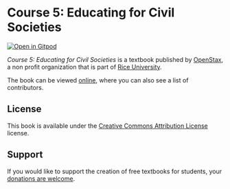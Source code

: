 # Course 5: Educating for Civil Societies

[![Open in Gitpod](https://gitpod.io/button/open-in-gitpod.svg)](https://gitpod.io/from-referrer/)

_Course 5: Educating for Civil Societies_ is a textbook published by [OpenStax](https://openstax.org/), a non profit organization that is part of [Rice University](https://www.rice.edu/).

The book can be viewed [online](https://github.com/cnx-user-books/cnxbook-course-5-educating-for-civil-societies/releases/latest), where you can also see a list of contributors.

## License
This book is available under the [Creative Commons Attribution License](./LICENSE) license.

## Support
If you would like to support the creation of free textbooks for students, your [donations are welcome](https://riceconnect.rice.edu/donation/support-openstax-banner).
